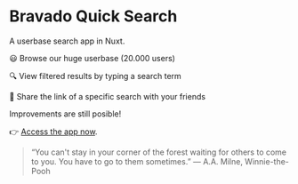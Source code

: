 # Bravado Quick Search

A userbase search app in Nuxt.

:smiley: Browse our huge userbase (20.000 users)

:mag: View filtered results by typing a search term

:information_desk_person: Share the link of a specific search with your friends

Improvements are still posible!

:point_right: [Access the app now](https://whispering-waters-65800.herokuapp.com/).

> “You can't stay in your corner of the forest waiting for others to come to you. You have to go to them sometimes.”
> ― A.A. Milne, Winnie-the-Pooh
